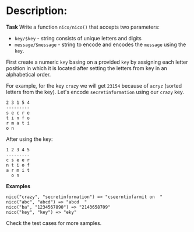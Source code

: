 # Description:
**Task**
Write a function `nico/nico()` that accepts two parameters:

- `key/$key` - string consists of unique letters and digits
- `message/$message` - string to encode
and encodes the `message` using the `key`.

First create a numeric `key` basing on a provided `key` by assigning each letter position in which it is located after setting the letters from key in an alphabetical order.

For example, for the key `crazy` we will get `23154` because of `acryz` (sorted letters from the key).
Let's encode `secretinformation` using our `crazy` key.
```
2 3 1 5 4
---------
s e c r e
t i n f o
r m a t i
o n
```
After using the key:
```
1 2 3 4 5
---------
c s e e r
n t i o f
a r m i t
  o n   
```
**Examples**
```
nico("crazy", "secretinformation") => "cseerntiofarmit on  "
nico("abc", "abcd") => "abcd  "
nico("ba", "1234567890") => "2143658709" 
nico("key", "key") => "eky" 
```
Check the test cases for more samples.

